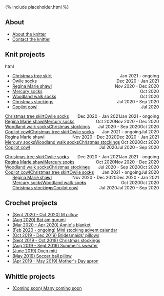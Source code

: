 {% include placeholder.html  %}

## About

- [About the knitter](about.md)
- [Contact the knitter](mailto:liandrea4@gmail.com)

## Knit projects
html

- <span style="float:left"> <a href="knit/tree_skirt.md">Christmas tree skirt</a> </span> <span style="float:right">Jan 2021 - ongoing</span> 
- <span style="float:left"> <a href="knit/owlie_socks.md">Owlie socks</a> </span> <span style="float:right">Dec 2020 - Jan 2021</span> 
- <span style="float:left"> <a href="knit/regina_marie_shawl.md">Regina Marie shawl</a> </span> <span style="float:right">Nov 2020 - Dec 2020</span>
- <span style="float:left"> <a href="knit/mercury_socks.md">Mercury socks</a> </span> <span style="float:right">Oct 2020</span> 
- <span style="float:left"> <a href="knit/woodland_walk_socks.md">Woodland walk socks</a> </span> <span style="float:right">Oct 2020</span>
- <span style="float:left"> <a href="knit/christmas_stockings.md">Christmas stockings</a> </span> <span style="float:right">Jul 2020 - Sep 2020</span>
- <span style="float:left"> <a href="knit/copilot_cowl.md">Copilot cowl</a> </span> <span style="float:right">Jul 2020</span>


<span style="float:left"> <a href="knit/tree_skirt.md">Christmas tree skirt</a> </span> <span style="float:right">Jan 2021 - ongoing</span> 
<span style="float:left"> <a href="knit/owlie_socks.md">Owlie socks</a> </span> <span style="float:right">Dec 2020 - Jan 2021</span> 
<span style="float:left"> <a href="knit/regina_marie_shawl.md">Regina Marie shawl</a> </span> <span style="float:right">Nov 2020 - Dec 2020</span>
<span style="float:left"> <a href="knit/mercury_socks.md">Mercury socks</a> </span> <span style="float:right">Oct 2020</span> 
<span style="float:left"> <a href="knit/woodland_walk_socks.md">Woodland walk socks</a> </span> <span style="float:right">Oct 2020</span>
<span style="float:left"> <a href="knit/christmas_stockings.md">Christmas stockings</a> </span> <span style="float:right">Jul 2020 - Sep 2020</span>
<span style="float:left"> <a href="knit/copilot_cowl.md">Copilot cowl</a> </span> <span style="float:right">Jul 2020</span>


<span style="float:left"> <a href="knit/tree_skirt.md">Christmas tree skirt</a> </span> <span style="float:right">Jan 2021 - ongoing</span> <br />
<span style="float:left"> <a href="knit/owlie_socks.md">Owlie socks</a> </span> <span style="float:right">Dec 2020 - Jan 2021</span> <br />
<span style="float:left"> <a href="knit/regina_marie_shawl.md">Regina Marie shawl</a> </span> <span style="float:right">Nov 2020 - Dec 2020</span> <br />
<span style="float:left"> <a href="knit/mercury_socks.md">Mercury socks</a> </span> <span style="float:right">Oct 2020</span> <br />
<span style="float:left"> <a href="knit/woodland_walk_socks.md">Woodland walk socks</a> </span> <span style="float:right">Oct 2020</span> <br />
<span style="float:left"> <a href="knit/christmas_stockings.md">Christmas stockings</a> </span> <span style="float:right">Jul 2020 - Sep 2020</span> <br />
<span style="float:left"> <a href="knit/copilot_cowl.md">Copilot cowl</a> </span> <span style="float:right">Jul 2020</span> <br />



<span style="float:left"> <a href="knit/tree_skirt.md">Christmas tree skirt</a> </span> <span style="float:right">Jan 2021 - ongoing</span> 

<span style="float:left"> <a href="knit/owlie_socks.md">Owlie socks</a> </span> <span style="float:right">Dec 2020 - Jan 2021</span> 

<span style="float:left"> <a href="knit/regina_marie_shawl.md">Regina Marie shawl</a> </span> <span style="float:right">Nov 2020 - Dec 2020</span>

<span style="float:left"> <a href="knit/mercury_socks.md">Mercury socks</a> </span> <span style="float:right">Oct 2020</span> 

<span style="float:left"> <a href="knit/woodland_walk_socks.md">Woodland walk socks</a> </span> <span style="float:right">Oct 2020</span>

<span style="float:left"> <a href="knit/christmas_stockings.md">Christmas stockings</a> </span> <span style="float:right">Jul 2020 - Sep 2020</span>

<span style="float:left"> <a href="knit/copilot_cowl.md">Copilot cowl</a> </span> <span style="float:right">Jul 2020</span>



<ul> 
  <li> <span style="float:left"> <a href="knit/tree_skirt.md">Christmas tree skirt</a> </span> 
    <span style="float:right">Jan 2021 - ongoing</span> </li>
  <li> <span style="float:left"> <a href="knit/owlie_socks.md">Owlie socks</a> </span>
    <span style="float:right">Dec 2020 - Jan 2021</span> </li>
  <li> <span style="float:left"> <a href="knit/regina_marie_shawl.md">Regina Marie shawl</a> </span> 
    <span style="float:right">Nov 2020 - Dec 2020</span> </li>
  <li> <span style="float:left"> <a href="knit/mercury_socks.md">Mercury socks</a> </span> 
    <span style="float:right">Oct 2020</span> </li>
  <li> <span style="float:left"> <a href="knit/woodland_walk_socks.md">Woodland walk socks</a> </span>
    <span style="float:right">Oct 2020</span> </li>
  <li> <span style="float:left"> <a href="knit/christmas_stockings.md">Christmas stockings</a> </span> 
    <span style="float:right">Jul 2020 - Sep 2020</span> </li>
  <li> <span style="float:left"> <a href="knit/copilot_cowl.md">Copilot cowl</a> </span> 
    <span style="float:right">Jul 2020</span> </li>
</ul>

## Crochet projects

- [(Sept 2020 - Oct 2020) M pillow](crochet/m_pillow.md)
- [(Aug 2020) Bat amigurumi](crochet/bat.md)
- [(Mar 2020 - Apr 2020) Annie's blanket](crochet/annie_blanket.md)
- [(Feb 2020 - ongoing) Mini stocking advent calendar](crochet/stocking_advent_cal.md)
- [(Oct 2019 - Dec 2019) Bridesmaids' pillows](crochet/bridesmaids_pillows.md)
- [(Sept 2019 - Oct 2019) Christmas stockings](crochet/christmas_stockings.md)
- [(Aug 2019 - Sept 2019) Summer's sweater](crochet/summer_sweater.md)
- [(June 2019) Oven mitt](crochet/oven_mitt.md)
- [(May 2019) Soccer ball pillow](crochet/soccer_pillow.md)
- [(Apr 2019 - May 2019) Mother's Day apron](crochet/mothers_day_apron.md)

## Whittle projects

- [(Coming soon) Many coming soon](whittle/sample.md)

